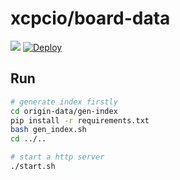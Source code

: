 # xcpcio/board-data

![](https://img.shields.io/github/repo-size/XCPCIO/board-data.svg)
[![Deploy](https://github.com/XCPCIO/board-data/actions/workflows/deploy.yml/badge.svg)](https://github.com/XCPCIO/board-data/actions/workflows/deploy.yml)

## Run

```bash
# generate index firstly
cd origin-data/gen-index
pip install -r requirements.txt
bash gen_index.sh
cd ../..

# start a http server
./start.sh
```
